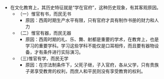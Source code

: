 - 在文化教育上，其历史特征就是“学在官府”，这种历史现象，有其客观原因。
	- （一）惟官有书，而民无书
		- 原因：西周时期生产水平有限，只有官府才具有制作书册的财力和人力
	- （二）惟官有器，而民无器
		- 原因：西周时期的礼、乐、舞、射都是重要的学术，在教育上，也是学习的重要学科。学习这些学科不能仅是口耳相传，而且要有器物设备，才有条件进行实际演习。
	- （三)惟官有学，而民无学
		- 原因：在宗法制条件下，父死子继，子入官府，各从父学，只有贵族子弟享受教育的权利，而庶人和平民则没有享受教育的权利。